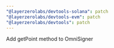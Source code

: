 ```yaml
---
"@layerzerolabs/devtools-solana": patch
"@layerzerolabs/devtools-evm": patch
"@layerzerolabs/devtools": patch
---
```


Add getPoint method to OmniSigner
